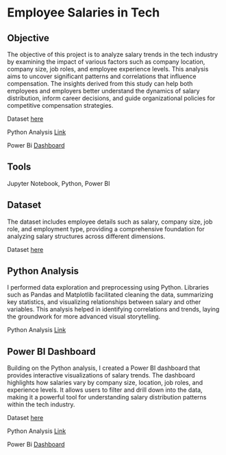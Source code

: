 # Employee Salaries in Tech  

## Objective  
The objective of this project is to analyze salary trends in the tech industry by examining the impact of various factors such as company location, company size, job roles, and employee experience levels. This analysis aims to uncover significant patterns and correlations that influence compensation. The insights derived from this study can help both employees and employers better understand the dynamics of salary distribution, inform career decisions, and guide organizational policies for competitive compensation strategies.  

Dataset [here](https://github.com/NishaChandila/Employee-Salaries-Analysis/blob/main/ds_salaries.csv)

Python Analysis [Link](https://github.com/NishaChandila/Employee-Salaries-Analysis/blob/main/Employee-Salaries-EDA.ipynb)

Power Bi [Dashboard](https://github.com/NishaChandila/Employee-Salaries-Analysis/blob/main/Employee-Salary-Report.jpg)

## Tools  
Jupyter Notebook, Python, Power BI  

## Dataset  
The dataset includes employee details such as salary, company size, job role, and employment type, providing a comprehensive foundation for analyzing salary structures across different dimensions.  

Dataset [here](https://github.com/NishaChandila/Employee-Salaries-Analysis/blob/main/ds_salaries.csv)

## Python Analysis  
I performed data exploration and preprocessing using Python. Libraries such as Pandas and Matplotlib facilitated cleaning the data, summarizing key statistics, and visualizing relationships between salary and other variables. This analysis helped in identifying correlations and trends, laying the groundwork for more advanced visual storytelling.  

Python Analysis [Link](https://github.com/NishaChandila/Employee-Salaries-Analysis/blob/main/Employee-Salaries-EDA.ipynb)

## Power BI Dashboard  
Building on the Python analysis, I created a Power BI dashboard that provides interactive visualizations of salary trends. The dashboard highlights how salaries vary by company size, location, job roles, and experience levels. It allows users to filter and drill down into the data, making it a powerful tool for understanding salary distribution patterns within the tech industry.  

Dataset [here](https://github.com/NishaChandila/Employee-Salaries-Analysis/blob/main/ds_salaries.csv)

Python Analysis [Link](https://github.com/NishaChandila/Employee-Salaries-Analysis/blob/main/Employee-Salaries-EDA.ipynb)

Power Bi [Dashboard](https://github.com/NishaChandila/Employee-Salaries-Analysis/blob/main/Employee-Salary-Report.jpg)


